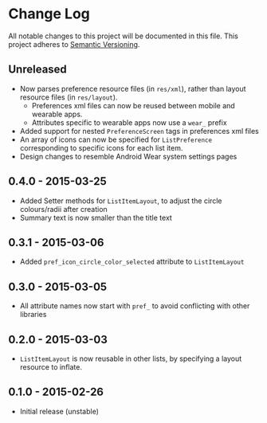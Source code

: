 # Change Log
All notable changes to this project will be documented in this file.
This project adheres to [Semantic Versioning](http://semver.org/).

## Unreleased
- Now parses preference resource files (in `res/xml`), rather than layout resource files (in `res/layout`).
    - Preferences xml files can now be reused between mobile and wearable apps.
    - Attributes specific to wearable apps now use a `wear_` prefix
- Added support for nested `PreferenceScreen` tags in preferences xml files
- An array of icons can now be specified for `ListPreference` corresponding to specific icons for each list item.
- Design changes to resemble Android Wear system settings pages

## 0.4.0 - 2015-03-25
- Added Setter methods for `ListItemLayout`, to adjust the circle colours/radii after creation
- Summary text is now smaller than the title text

## 0.3.1 - 2015-03-06
- Added `pref_icon_circle_color_selected` attribute to `ListItemLayout`

## 0.3.0 - 2015-03-05
- All attribute names now start with `pref_` to avoid conflicting with other libraries

## 0.2.0 - 2015-03-03
- `ListItemLayout` is now reusable in other lists, by specifying a layout resource to inflate.

## 0.1.0 - 2015-02-26
- Initial release (unstable)